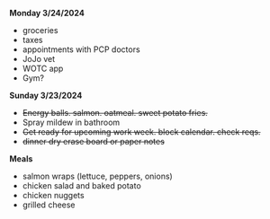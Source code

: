 **Monday 3/24/2024**

* groceries 
* taxes
* appointments with PCP doctors
* JoJo vet
* WOTC app
* Gym?

**Sunday 3/23/2024**

* ~~Energy balls. salmon. oatmeal. sweet potato fries.~~
* Spray mildew in bathroom
* ~~Get ready for upcoming work week. block calendar. check reqs.~~
* ~~dinner dry erase board or paper notes~~

**Meals**

* salmon wraps (lettuce, peppers, onions)
* chicken salad and baked potato
* chicken nuggets
* grilled cheese
